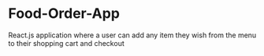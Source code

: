 # Food-Order-App
React.js application where a user can add any item they wish from the menu to their shopping cart and checkout
